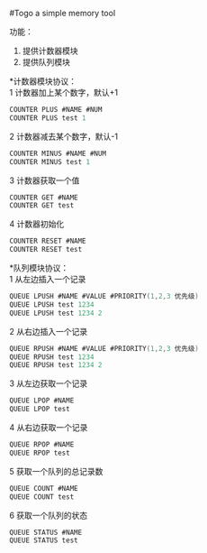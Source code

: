 #Togo a simple memory tool

功能：<br>
1. 提供计数器模块<br>
2. 提供队列模块<br>

*计数器模块协议：<br>
1 计数器加上某个数字，默认+1<br>
```c
COUNTER PLUS #NAME #NUM
COUNTER PLUS test 1
```
2 计数器减去某个数字，默认-1<br>
```c
COUNTER MINUS #NAME #NUM
COUNTER MINUS test 1
```
3 计数器获取一个值<br>
```c
COUNTER GET #NAME
COUNTER GET test
```
4 计数器初始化<br>
```c
COUNTER RESET #NAME
COUNTER RESET test
```

*队列模块协议：<br>
1 从左边插入一个记录<br>
```c
QUEUE LPUSH #NAME #VALUE #PRIORITY(1,2,3 优先级)
QUEUE LPUSH test 1234
QUEUE LPUSH test 1234 2
```
2 从右边插入一个记录<br>
```c
QUEUE RPUSH #NAME #VALUE #PRIORITY(1,2,3 优先级)
QUEUE RPUSH test 1234
QUEUE RPUSH test 1234 2
```
3 从左边获取一个记录<br>
```c
QUEUE LPOP #NAME 
QUEUE LPOP test
```
4 从右边获取一个记录<br>
```c
QUEUE RPOP #NAME 
QUEUE RPOP test
```
5 获取一个队列的总记录数<br>
```c
QUEUE COUNT #NAME 
QUEUE COUNT test
```
6 获取一个队列的状态<br>
```c
QUEUE STATUS #NAME 
QUEUE STATUS test
```

